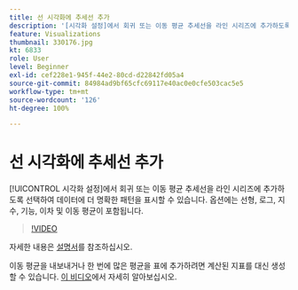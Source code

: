 ```yaml
---
title: 선 시각화에 추세선 추가
description: '[시각화 설정]에서 회귀 또는 이동 평균 추세선을 라인 시리즈에 추가하도록 선택하여 데이터에 더 명확한 패턴을 표시할 수 있습니다. 옵션에는 선형, 로그, 지수, 기능, 이차 및 이동 평균이 포함됩니다.'
feature: Visualizations
thumbnail: 330176.jpg
kt: 6833
role: User
level: Beginner
exl-id: cef228e1-945f-44e2-80cd-d22842fd05a4
source-git-commit: 84984ad9bf65cfc69117e40ac0e0cfe503cac5e5
workflow-type: tm+mt
source-wordcount: '126'
ht-degree: 100%

---
```


# 선 시각화에 추세선 추가

[!UICONTROL 시각화 설정]에서 회귀 또는 이동 평균 추세선을 라인 시리즈에 추가하도록 선택하여 데이터에 더 명확한 패턴을 표시할 수 있습니다. 옵션에는 선형, 로그, 지수, 기능, 이차 및 이동 평균이 포함됩니다.

>[!VIDEO](https://video.tv.adobe.com/v/330176/?quality=12&learn=on)

자세한 내용은 [설명서](https://experienceleague.adobe.com/docs/analytics/analyze/analysis-workspace/visualizations/line.html?lang=ko#analysis-workspace)를 참조하십시오.

이동 평균을 내보내거나 한 번에 많은 평균을 표에 추가하려면 계산된 지표를 대신 생성할 수 있습니다. [이 비디오](https://experienceleague.adobe.com/docs/analytics-learn/tutorials/analysis-workspace/visualizations/using-the-cumulative-average-function-to-apply-metric-smoothing.html?lang=ko#analysis-workspace)에서 자세히 알아보십시오.

